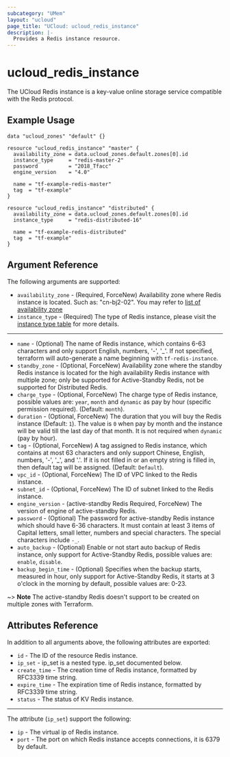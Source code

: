```yaml
---
subcategory: "UMem"
layout: "ucloud"
page_title: "UCloud: ucloud_redis_instance"
description: |-
  Provides a Redis instance resource.
---
```


# ucloud_redis_instance

The UCloud Redis instance is a key-value online storage service compatible with the Redis protocol.

## Example Usage

```hcl
data "ucloud_zones" "default" {}

resource "ucloud_redis_instance" "master" {
  availability_zone = data.ucloud_zones.default.zones[0].id
  instance_type     = "redis-master-2"
  password          = "2018_Tfacc"
  engine_version    = "4.0"

  name = "tf-example-redis-master"
  tag  = "tf-example"
}

resource "ucloud_redis_instance" "distributed" {
  availability_zone = data.ucloud_zones.default.zones[0].id
  instance_type     = "redis-distributed-16"

  name = "tf-example-redis-distributed"
  tag  = "tf-example"
}
```

## Argument Reference

The following arguments are supported:

* `availability_zone` - (Required, ForceNew) Availability zone where Redis instance is located. Such as: "cn-bj2-02". You may refer to [list of availability zone](https://docs.ucloud.cn/api/summary/regionlist)
* `instance_type` - (Required) The type of Redis instance, please visit the [instance type table](https://docs.ucloud.cn/terraform/specification/umem_instance?id=redis) for more details.

- - -

* `name` - (Optional) The name of Redis instance, which contains 6-63 characters and only support English, numbers, '-', '_'. If not specified, terraform will auto-generate a name beginning with `tf-redis-instance`.
* `standby_zone` - (Optional, ForceNew) Availability zone where the standby Redis instance is located for the high availability Redis instance with multiple zone; only be supported for Active-Standby Redis, not be supported for Distributed Redis.
* `charge_type` - (Optional, ForceNew) The charge type of Redis instance, possible values are: `year`, `month` and `dynamic` as pay by hour (specific permission required). (Default: `month`).
* `duration` - (Optional, ForceNew) The duration that you will buy the Redis instance (Default: `1`). The value is `0` when pay by month and the instance will be valid till the last day of that month. It is not required when `dynamic` (pay by hour).
* `tag` - (Optional, ForceNew) A tag assigned to Redis instance, which contains at most 63 characters and only support Chinese, English, numbers, '-', '_', and '.'. If it is not filled in or an empty string is filled in, then default tag will be assigned. (Default: `Default`).
* `vpc_id` - (Optional, ForceNew) The ID of VPC linked to the Redis instance.
* `subnet_id` - (Optional, ForceNew) The ID of subnet linked to the Redis instance.
* `engine_version` - (active-standby Redis Required, ForceNew) The version of engine of active-standby Redis.
* `password` - (Optional) The password for  active-standby Redis instance which should have 6-36 characters. It must contain at least 3 items of Capital letters, small letter, numbers and special characters. The special characters include `-_`.
* `auto_backup` - (Optional) Enable or not start auto backup of Redis instance, only support for Active-Standby Redis, possible values are: `enable`, `disable`.
* `backup_begin_time` - (Optional) Specifies when the backup starts, measured in hour, only support for Active-Standby Redis, it starts at 3 o'clock in the morning by default, possible values are: 0-23.

~> **Note** The active-standby Redis doesn't support to be created on multiple zones with Terraform.

## Attributes Reference

In addition to all arguments above, the following attributes are exported:

* `id` - The ID of the resource Redis instance.
* `ip_set` - ip_set is a nested type. ip_set documented below.
* `create_time` - The creation time of Redis instance, formatted by RFC3339 time string.
* `expire_time` - The expiration time of Redis instance, formatted by RFC3339 time string.
* `status` - The status of KV Redis instance.

- - -

The attribute (`ip_set`) support the following:

* `ip` - The virtual ip of Redis instance.
* `port` - The port on which Redis instance accepts connections, it is 6379 by default.
